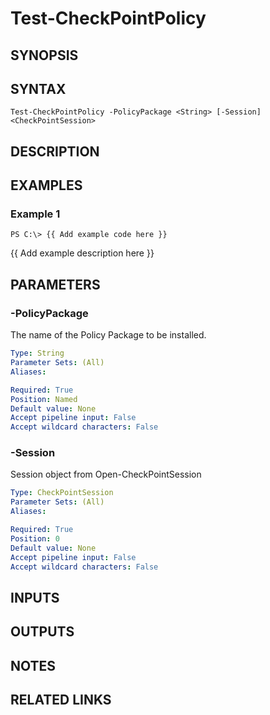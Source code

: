 # Test-CheckPointPolicy

## SYNOPSIS

## SYNTAX

```
Test-CheckPointPolicy -PolicyPackage <String> [-Session] <CheckPointSession>
```

## DESCRIPTION

## EXAMPLES

### Example 1
```
PS C:\> {{ Add example code here }}
```

{{ Add example description here }}

## PARAMETERS

### -PolicyPackage
The name of the Policy Package to be installed.

```yaml
Type: String
Parameter Sets: (All)
Aliases: 

Required: True
Position: Named
Default value: None
Accept pipeline input: False
Accept wildcard characters: False
```

### -Session
Session object from Open-CheckPointSession

```yaml
Type: CheckPointSession
Parameter Sets: (All)
Aliases: 

Required: True
Position: 0
Default value: None
Accept pipeline input: False
Accept wildcard characters: False
```

## INPUTS

## OUTPUTS

## NOTES

## RELATED LINKS

